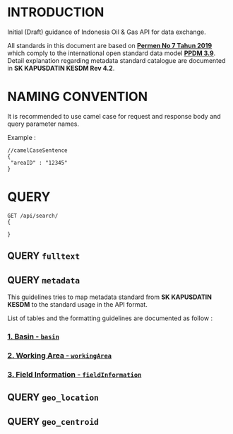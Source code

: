 # INTRODUCTION
Initial (Draft) guidance of Indonesia Oil &amp; Gas API for data exchange.


All standards in this document are based on [**Permen No 7 Tahun 2019**][1] which comply to the international open standard data model [**PPDM 3.9**][2]. Detail explanation regarding metadata standard catalogue are documented in **SK KAPUSDATIN KESDM Rev 4.2**.

# NAMING CONVENTION
It is recommended to use camel case for request and response body and query parameter names.

Example :
```
//camelCaseSentence
{
 "areaID" : "12345"
}
```

# QUERY
```
GET /api/search/
{

}

```

## QUERY `fulltext`



## QUERY `metadata`


This guidelines tries to map metadata standard from **SK KAPUSDATIN KESDM** to the standard usage in the API format.

List of tables and the formatting guidelines are documented as follow :

### [1. Basin - `basin`](basin.md)

### [2. Working Area - `workingArea`](workingArea.md)

### [3. Field Information - `fieldInformation`](fieldInformation.md)


## QUERY `geo_location`



## QUERY `geo_centroid`



[1]: https://jdih.esdm.go.id/peraturan/Permen%20ESDM%20Nomor%207%20Tahun%202019.pdf
[2]: https://docs.ppdm.org/

